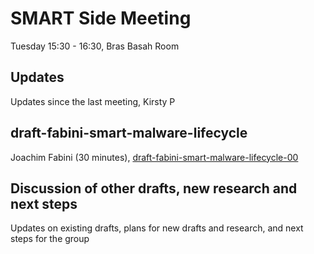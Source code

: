 # SMART Side Meeting
Tuesday 15:30 - 16:30, Bras Basah Room

## Updates
Updates since the last meeting, Kirsty P

## draft-fabini-smart-malware-lifecycle
Joachim Fabini (30 minutes), [draft-fabini-smart-malware-lifecycle-00](https://github.com/smart-rg/drafts/blob/master/draft-fabini-smart-malware-lifecycle-00.txt)

## Discussion of other drafts, new research and next steps
Updates on existing drafts, plans for new drafts and research, and next steps for the group
